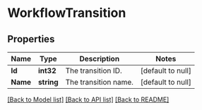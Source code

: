 # WorkflowTransition

## Properties
Name | Type | Description | Notes
------------ | ------------- | ------------- | -------------
**Id** | **int32** | The transition ID. | [default to null]
**Name** | **string** | The transition name. | [default to null]

[[Back to Model list]](../README.md#documentation-for-models) [[Back to API list]](../README.md#documentation-for-api-endpoints) [[Back to README]](../README.md)

